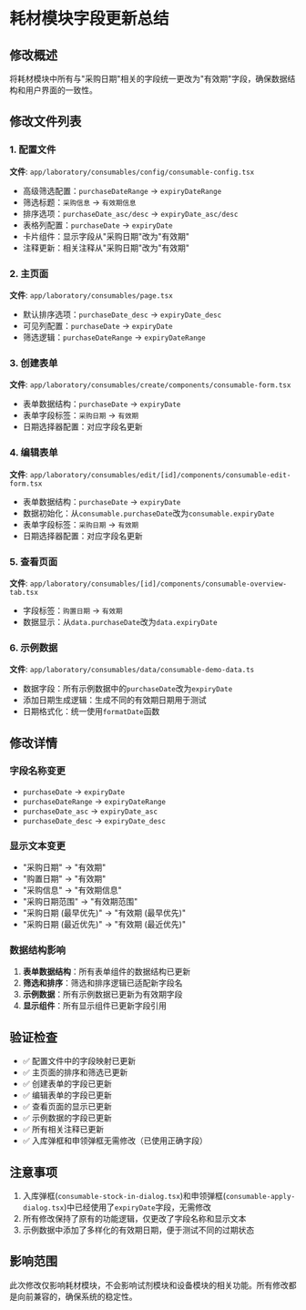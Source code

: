 # 耗材模块字段更新总结

## 修改概述
将耗材模块中所有与"采购日期"相关的字段统一更改为"有效期"字段，确保数据结构和用户界面的一致性。

## 修改文件列表

### 1. 配置文件
**文件**: `app/laboratory/consumables/config/consumable-config.tsx`
- 高级筛选配置：`purchaseDateRange` → `expiryDateRange`
- 筛选标题：`采购信息` → `有效期信息`
- 排序选项：`purchaseDate_asc/desc` → `expiryDate_asc/desc`
- 表格列配置：`purchaseDate` → `expiryDate`
- 卡片组件：显示字段从"采购日期"改为"有效期"
- 注释更新：相关注释从"采购日期"改为"有效期"

### 2. 主页面
**文件**: `app/laboratory/consumables/page.tsx`
- 默认排序选项：`purchaseDate_desc` → `expiryDate_desc`
- 可见列配置：`purchaseDate` → `expiryDate`
- 筛选逻辑：`purchaseDateRange` → `expiryDateRange`

### 3. 创建表单
**文件**: `app/laboratory/consumables/create/components/consumable-form.tsx`
- 表单数据结构：`purchaseDate` → `expiryDate`
- 表单字段标签：`采购日期` → `有效期`
- 日期选择器配置：对应字段名更新

### 4. 编辑表单
**文件**: `app/laboratory/consumables/edit/[id]/components/consumable-edit-form.tsx`
- 表单数据结构：`purchaseDate` → `expiryDate`
- 数据初始化：从`consumable.purchaseDate`改为`consumable.expiryDate`
- 表单字段标签：`采购日期` → `有效期`
- 日期选择器配置：对应字段名更新

### 5. 查看页面
**文件**: `app/laboratory/consumables/[id]/components/consumable-overview-tab.tsx`
- 字段标签：`购置日期` → `有效期`
- 数据显示：从`data.purchaseDate`改为`data.expiryDate`

### 6. 示例数据
**文件**: `app/laboratory/consumables/data/consumable-demo-data.ts`
- 数据字段：所有示例数据中的`purchaseDate`改为`expiryDate`
- 添加日期生成逻辑：生成不同的有效期日期用于测试
- 日期格式化：统一使用`formatDate`函数

## 修改详情

### 字段名称变更
- `purchaseDate` → `expiryDate`
- `purchaseDateRange` → `expiryDateRange`
- `purchaseDate_asc` → `expiryDate_asc`
- `purchaseDate_desc` → `expiryDate_desc`

### 显示文本变更
- "采购日期" → "有效期"
- "购置日期" → "有效期"
- "采购信息" → "有效期信息"
- "采购日期范围" → "有效期范围"
- "采购日期 (最早优先)" → "有效期 (最早优先)"
- "采购日期 (最近优先)" → "有效期 (最近优先)"

### 数据结构影响
1. **表单数据结构**：所有表单组件的数据结构已更新
2. **筛选和排序**：筛选和排序逻辑已适配新字段名
3. **示例数据**：所有示例数据已更新为有效期字段
4. **显示组件**：所有显示组件已更新字段引用

## 验证检查
- ✅ 配置文件中的字段映射已更新
- ✅ 主页面的排序和筛选已更新
- ✅ 创建表单的字段已更新
- ✅ 编辑表单的字段已更新
- ✅ 查看页面的显示已更新
- ✅ 示例数据的字段已更新
- ✅ 所有相关注释已更新
- ✅ 入库弹框和申领弹框无需修改（已使用正确字段）

## 注意事项
1. 入库弹框(`consumable-stock-in-dialog.tsx`)和申领弹框(`consumable-apply-dialog.tsx`)中已经使用了`expiryDate`字段，无需修改
2. 所有修改保持了原有的功能逻辑，仅更改了字段名称和显示文本
3. 示例数据中添加了多样化的有效期日期，便于测试不同的过期状态

## 影响范围
此次修改仅影响耗材模块，不会影响试剂模块和设备模块的相关功能。所有修改都是向前兼容的，确保系统的稳定性。 